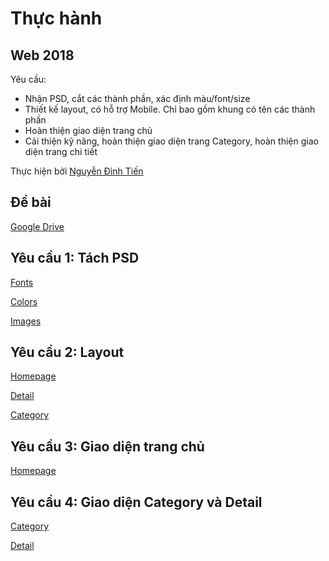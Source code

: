 # **Thực hành**
## **Web 2018**

Yêu cầu: 
- Nhận PSD, cắt các thành phần, xác định màu/font/size
- Thiết kế layout, có hỗ trợ Mobile. Chỉ bao gồm khung có tên các thành phần
- Hoàn thiện giao diện trang chủ
- Cải thiện kỹ năng, hoàn thiện giao diện trang Category, hoàn thiện giao diện trang chi tiết

Thực hiện bởi [Nguyễn Đình Tiến](https://github.com/dinhtien12298)

## Đề bài
[Google Drive](https://drive.google.com/drive/u/0/folders/1DnlNLLxEuz27R3nJ5rEI2iKPdF8qzlop)

## Yêu cầu 1: Tách PSD

[Fonts](https://dinhtien12298.github.io/web2018/elements/fonts.html)

[Colors](https://dinhtien12298.github.io/web2018/elements/colors.html)

[Images](https://dinhtien12298.github.io/web2018/elements/images.html)

## Yêu cầu 2: Layout

[Homepage](https://dinhtien12298.github.io/web2018/images/layout/homepage.png)

[Detail](https://dinhtien12298.github.io/web2018/images/layout/detail.png)

[Category](https://dinhtien12298.github.io/web2018/images/layout/category.png)

## Yêu cầu 3: Giao diện trang chủ

[Homepage](https://dinhtien12298.github.io/web2018/homepage.php)

## Yêu cầu 4: Giao diện Category và Detail

[Category](https://dinhtien12298.github.io/web2018/category.php)

[Detail](https://dinhtien12298.github.io/web2018/detail.php)

